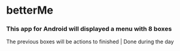 # betterMe
### This app for Android will displayed a menu with 8 boxes
The previous boxes will be actions to finished | Done during the day

